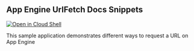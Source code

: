 ## App Engine UrlFetch Docs Snippets

[![Open in Cloud Shell][shell_img]][shell_link]

[shell_img]: http://gstatic.com/cloudssh/images/open-btn.png
[shell_link]: https://console.cloud.google.com/cloudshell/open?git_repo=https://github.com/GoogleCloudPlatform/python-docs-samples&page=editor&open_in_editor=appengine/standard/urlfetch/README.md

This sample application demonstrates different ways to request a URL
on App Engine


<!-- auto-doc-link --><!-- end-auto-doc-link -->
